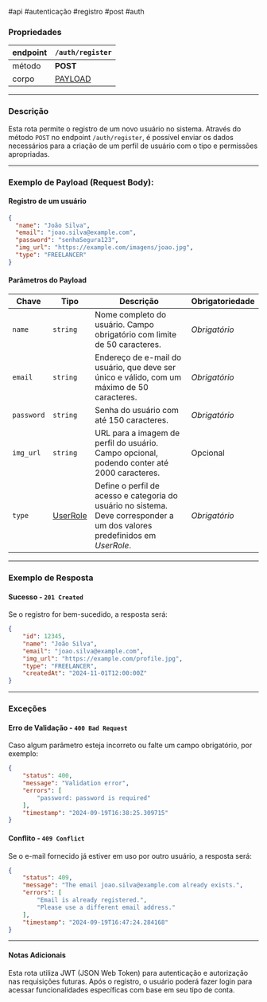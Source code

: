   #api #autenticação #registro #post #auth

### Propriedades

| endpoint | `/auth/register`                   |
| -------- | ---------------------------------- |
| método   | __POST__                           |
| corpo    | [PAYLOAD](#Exemplo%20De%20Payload) |

---

### Descrição
Esta rota permite o registro de um novo usuário no sistema. Através do método `POST` no endpoint `/auth/register`, é possível enviar os dados necessários para a criação de um perfil de usuário com o tipo e permissões apropriadas.

---

### Exemplo de Payload (Request Body):
#### Registro de um usuário

```json
{
  "name": "João Silva",
  "email": "joao.silva@example.com",
  "password": "senhaSegura123",
  "img_url": "https://example.com/imagens/joao.jpg",
  "type": "FREELANCER"
}
```


#### Parâmetros do Payload

| **Chave**  | **Tipo**                                                    | **Descrição**                                                                                                               | **Obrigatoriedade** |
| ---------- | ----------------------------------------------------------- | --------------------------------------------------------------------------------------------------------------------------- | ------------------- |
| `name`     | `string`                                                    | Nome completo do usuário. Campo obrigatório com limite de 50 caracteres.                                                    | *Obrigatório*       |
| `email`    | `string`                                                    | Endereço de e-mail do usuário, que deve ser único e válido, com um máximo de 50 caracteres.                                 | *Obrigatório*       |
| `password` | `string`                                                    | Senha do usuário com até 150 caracteres.                                                                                    | *Obrigatório*       |
| `img_url`  | `string`                                                    | URL para a imagem de perfil do usuário. Campo opcional, podendo conter até 2000 caracteres.                                 | Opcional            |
| `type`     | [UserRole](../Utilitários/Usuários/Tipos%20de%20Usuário.md) | Define o perfil de acesso e categoria do usuário no sistema. Deve corresponder a um dos valores predefinidos em *UserRole*. | *Obrigatório*       |

---
### Exemplo de Resposta

#### Sucesso - `201 Created`
Se o registro for bem-sucedido, a resposta será:
```json
{ 
	"id": 12345, 
	"name": "João Silva", 
	"email": "joao.silva@example.com", 
	"img_url": "https://example.com/profile.jpg", 
	"type": "FREELANCER", 
	"createdAt": "2024-11-01T12:00:00Z" 
}
```

---
### Exceções
#### Erro de Validação - `400 Bad Request`
Caso algum parâmetro esteja incorreto ou falte um campo obrigatório, por exemplo:
```json
{
	"status": 400,
	"message": "Validation error",
	"errors": [
		"password: password is required"
	],
	"timestamp": "2024-09-19T16:38:25.309715"
}
```

#### Conflito - `409 Conflict`
Se o e-mail fornecido já estiver em uso por outro usuário, a resposta será:
```json
{
	"status": 409,
	"message": "The email joao.silva@example.com already exists.",
	"errors": [
		"Email is already registered.",
		"Please use a different email address."
	],
	"timestamp": "2024-09-19T16:47:24.284168"
}
```

---
#### Notas Adicionais
Esta rota utiliza JWT (JSON Web Token) para autenticação e autorização nas requisições futuras. Após o registro, o usuário poderá fazer login para acessar funcionalidades específicas com base em seu tipo de conta.